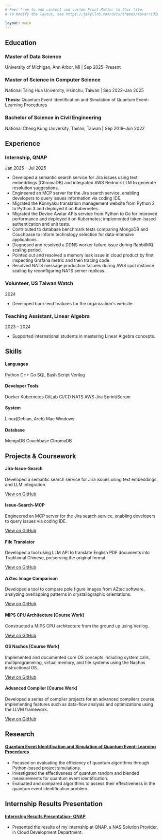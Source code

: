 ```yaml
---
# Feel free to add content and custom Front Matter to this file.
# To modify the layout, see https://jekyllrb.com/docs/themes/#overriding-theme-defaults

layout: main
---
```



<!-- Education Section -->
<div class="content-section">
  <h2><i class="fas fa-graduation-cap"></i> Education</h2>
  <div class="timeline">
    <div class="timeline-item">
      <div class="timeline-dot"></div>
      <div class="timeline-content">
        <h3>Master of Data Science</h3>
        <p class="timeline-meta">University of Michigan, Ann Arbor, MI | Sep 2025–Present</p>
      </div>
    </div>
    <div class="timeline-item">
      <div class="timeline-dot"></div>
      <div class="timeline-content">
        <h3>Master of Science in Computer Science</h3>
        <p class="timeline-meta">National Tsing Hua University, Hsinchu, Taiwan | Sep 2022–Jan 2025</p>
        <p><strong>Thesis:</strong> Quantum Event Identification and Simulation of Quantum Event-Learning Procedures</p>
      </div>
    </div>
    <div class="timeline-item">
      <div class="timeline-dot"></div>
      <div class="timeline-content">
        <h3>Bachelor of Science in Civil Engineering</h3>
        <p class="timeline-meta">National Cheng Kung University, Tainan, Taiwan | Sep 2018–Jun 2022</p>
      </div>
    </div>
  </div>
</div>

<!-- Experience Section -->
<div class="content-section">
  <h2><i class="fas fa-briefcase"></i> Experience</h2>
  <div class="timeline">
    <div class="timeline-item">
      <div class="timeline-dot"></div>
      <div class="timeline-content">
        <h3>Internship, QNAP</h3>
        <p class="timeline-meta">Jan 2025 – Jul 2025</p>
        <ul>
          <li>Developed a semantic search service for Jira issues using text embeddings (ChromaDB) and integrated AWS Bedrock LLM to generate resolution suggestions.</li>
          <li>Engineered an MCP server for the Jira search service, enabling developers to query issues information via coding IDE.</li>
          <li>Migrated the Konnyaku translation management website from Python 2 to Python 3 and deployed it on Kubernetes.</li>
          <li>Migrated the Device Avatar APIs service from Python to Go for improved performance and deployed it on Kubernetes; implemented token-based authentication and unit tests.</li>
          <li>Contributed to database benchmark tests comparing MongoDB and Couchbase to inform technology selection for data-intensive applications.</li>
          <li>Diagnosed and resolved a DDNS worker failure issue during RabbitMQ scaling period.</li>
          <li>Pointed out and resolved a memory leak issue in cloud product by first inspecting Grafana metric and then tracing code.</li>
          <li>Resolved NATS message production failures during AWS spot instance scaling by reconfiguring NATS server replicas.</li>
        </ul>
      </div>
    </div>
    <div class="timeline-item">
      <div class="timeline-dot"></div>
      <div class="timeline-content">
        <h3>Volunteer, US Taiwan Watch</h3>
        <p class="timeline-meta">2024</p>
        <ul>
          <li>Developed back-end features for the organization's website.</li>
        </ul>
      </div>
    </div>
    <div class="timeline-item">
      <div class="timeline-dot"></div>
      <div class="timeline-content">
        <h3>Teaching Assistant, Linear Algebra</h3>
        <p class="timeline-meta">2023 – 2024</p>
        <ul>
          <li>Supported international students in mastering Linear Algebra concepts.</li>
        </ul>
      </div>
    </div>
  </div>
</div>

<!-- Skills Section -->
<div class="content-section">
  <h2><i class="fas fa-cogs"></i> Skills</h2>
  <div class="skills-grid">
    <div class="skill-category">
      <h4>Languages</h4>
      <span class="skill-tag">Python</span>
      <span class="skill-tag">C++</span>
      <span class="skill-tag">Go</span>
      <span class="skill-tag">SQL</span>
      <span class="skill-tag">Bash Script</span>
      <span class="skill-tag">Verilog</span>
    </div>
    <div class="skill-category">
      <h4>Developer Tools</h4>
      <span class="skill-tag">Docker</span>
      <span class="skill-tag">Kubernetes</span>
      <span class="skill-tag">GitLab CI/CD</span>
      <span class="skill-tag">NATS</span>
      <span class="skill-tag">AWS</span>
      <span class="skill-tag">Jira</span>
      <span class="skill-tag">Sprint/Scrum</span>
    </div>
    <div class="skill-category">
      <h4>System</h4>
      <span class="skill-tag">Linux(Debian, Arch)</span>
      <span class="skill-tag">Mac</span>
      <span class="skill-tag">Windows</span>
    </div>
    <div class="skill-category">
      <h4>Database</h4>
      <span class="skill-tag">MongoDB</span>
      <span class="skill-tag">Couchbase</span>
      <span class="skill-tag">ChromaDB</span>
    </div>
  </div>
</div>

<!-- Projects Section -->
<div class="content-section">
  <h2><i class="fas fa-project-diagram"></i> Projects & Coursework</h2>
  <div class="card-grid">
    <div class="card">
      <h4>Jira-Issue-Search</h4>
      <p>Developed a semantic search service for Jira issues using text embeddings and LLM integration.</p>
      <a href="https://github.com/chyhsu/Jira-Issue-Search" class="card-link" target="_blank">View on GitHub <i class="fab fa-github"></i></a>
    </div>
    <div class="card">
      <h4>Issue-Search-MCP</h4>
      <p>Engineered an MCP server for the Jira search service, enabling developers to query issues via coding IDE.</p>
      <a href="https://github.com/chyhsu/Issue-Search-MCP" class="card-link" target="_blank">View on GitHub <i class="fab fa-github"></i></a>
    </div>
    <div class="card">
      <h4>File Translator</h4>
      <p>Developed a tool using LLM API to translate English PDF documents into Traditional Chinese, preserving the original format.</p>
      <a href="https://github.com/chyhsu/file_translator" class="card-link" target="_blank">View on GitHub <i class="fab fa-github"></i></a>
    </div>
    <div class="card">
      <h4>AZtec Image Comparison</h4>
      <p>Developed a tool to compare pole figure images from AZtec software, analyzing overlapping patterns in crystallographic orientations.</p>
      <a href="https://github.com/chyhsu/AZtec-image-comparison" class="card-link" target="_blank">View on GitHub <i class="fab fa-github"></i></a>
    </div>
    <div class="card">
      <h4>MIPS CPU Architecture [Course Work]</h4>
      <p>Constructed a MIPS CPU architecture from the ground up using Verilog.</p>
      <a href="https://github.com/chyhsu/computer-architecture" class="card-link" target="_blank">View on GitHub <i class="fab fa-github"></i></a>
    </div>
    <div class="card">
      <h4>OS Nachos [Course Work]</h4>
      <p>Implemented and documented core OS concepts including system calls, multiprogramming, virtual memory, and file systems using the Nachos instructional OS.</p>
      <a href="https://github.com/chyhsu/OS_Nachos" class="card-link" target="_blank">View on GitHub <i class="fab fa-github"></i></a>
    </div>
    <div class="card">
      <h4>Advanced Compiler [Course Work]</h4>
      <p>Developed a series of compiler projects for an advanced compilers course, implementing features such as data-flow analysis and optimizations using the LLVM framework.</p>
      <a href="https://github.com/chyhsu/advanced_compiler" class="card-link" target="_blank">View on GitHub <i class="fab fa-github"></i></a>
    </div>
  </div>
</div>

<!-- Research Section -->
<div class="content-section">
  <h2><i class="fas fa-flask"></i> Research</h2>
   <div class="card-grid">
    <div class="card research-card">
      <h4><a href="/assets/pdf/arXiv_quantum_random_measurement_simulation_result.pdf" target="_blank" rel="noopener noreferrer">Quantum Event Identification and Simulation of Quantum Event-Learning Procedures</a></h4>
      <ul>
        <li> Focused on evaluating the efficiency of quantum algorithms through Python-based project simulations.</li>
        <li>Investigated the effectiveness of quantum random and blended measurements for quantum event identification.</li>
        <li>Evaluated and compared algorithms to assess their effectiveness in the quantum event identification problem.</li>
      </ul>
    </div>
  </div>
</div>

<!-- Internship Results Presentation -->
<div class="content-section">
  <h2><i class="fas fa-flask"></i> Internship Results Presentation</h2>
   <div class="card-grid">
    <div class="card research-card">
      <h4><a href="/assets/pdf/Internship Results Presentation- QNAP.pdf" target="_blank" rel="noopener noreferrer">Internship Results Presentation- QNAP</a></h4>
      <ul>
        <li>Presented the results of my internship at QNAP, a NAS Solution Provider, in Cloud Development Department.</li>
      </ul>
    </div>
  </div>
</div>